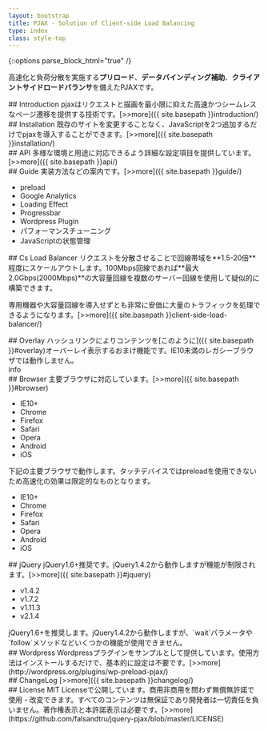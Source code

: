 ```yaml
---
layout: bootstrap
title: PJAX - Solution of Client-side Load Balancing
type: index
class: style-top
---
```


{::options parse_block_html="true" /}

高速化と負荷分散を実施する**プリロード**、**データバインディング補助**、**クライアントサイドロードバランサ**を備えたPJAXです。

<div class="row">

<div class="col-md-4">
## Introduction
pjaxはリクエストと描画を最小限に抑えた高速かつシームレスなページ遷移を提供する技術です。[>>more]({{ site.basepath }}introduction/)
</div>

<div class="col-md-4">
## Installation
既存のサイトを変更することなく、JavaScriptを2つ追加するだけでpjaxを導入することができます。[>>more]({{ site.basepath }}installation/)
</div>

<div class="col-md-4">
## API
多様な環境と用途に対応できるよう詳細な設定項目を提供しています。[>>more]({{ site.basepath }}api/)
</div>

</div>

<div class="row">

<div class="col-md-4">
## Guide
実装方法などの案内です。[>>more]({{ site.basepath }}guide/)

* preload
* Google Analytics
* Loading Effect
* Progressbar
* Wordpress Plugin
* パフォーマンスチューニング
* JavaScriptの状態管理

</div>

<div class="col-md-4">
## Cs Load Balancer
リクエストを分散させることで回線帯域を**1.5-20倍**程度にスケールアウトします。100Mbps回線であれば**最大2.0Gbps(2000Mbps)**の大容量回線を複数のサーバー回線を使用して疑似的に構築できます。

専用機器や大容量回線を導入せずとも非常に安価に大量のトラフィックを処理できるようになります。[>>more]({{ site.basepath }}client-side-load-balancer/)

</div>

<div class="col-md-4">
## Overlay
ハッシュリンクによりコンテンツを[このように]({{ site.basepath }}#overlay)オーバーレイ表示するおまけ機能です。IE10未満のレガシーブラウザでは動作しません。

<div class="overlay">
info
</div>
</div>

</div>

<div class="row">

<div class="col-md-4">
## Browser
主要ブラウザに対応しています。[>>more]({{ site.basepath }}#browser)

* IE10+
* Chrome
* Firefox
* Safari
* Opera
* Android
* iOS

<aside class="overlay">
下記の主要ブラウザで動作します。タッチデバイスではpreloadを使用できないため高速化の効果は限定的なものとなります。

* IE10+
* Chrome
* Firefox
* Safari
* Opera
* Android
* iOS

</aside>

</div>

<div class="col-md-4">
## jQuery
jQuery1.6+推奨です。jQuery1.4.2から動作しますが機能が制限されます。[>>more]({{ site.basepath }}#jquery)

* v1.4.2
* v1.7.2
* v1.11.3
* v2.1.4

<aside class="overlay">
jQuery1.6+を推奨します。jQuery1.4.2から動作しますが、`wait`パラメータや`follow`メソッドなどいくつかの機能が使用できません。
</aside>

</div>

<div class="col-md-4">
## Wordpress
Wordpressプラグインをサンプルとして提供しています。使用方法はインストールするだけで、基本的に設定は不要です。[>>more](http://wordpress.org/plugins/wp-preload-pjax/)
</div>

</div>

<div class="row">

<div class="col-md-4">
## ChangeLog
[>>more]({{ site.basepath }}changelog/)
</div>

<div class="col-md-4">
## License
MIT Licenseで公開しています。商用非商用を問わず無償無許諾で使用・改変できます。すべてのコンテンツは無保証であり開発者は一切責任を負いません。著作権表示と本許諾表示は必要です。[>>more](https://github.com/falsandtru/jquery-pjax/blob/master/LICENSE)
</div>

<div class="col-md-4">
</div>

</div>
